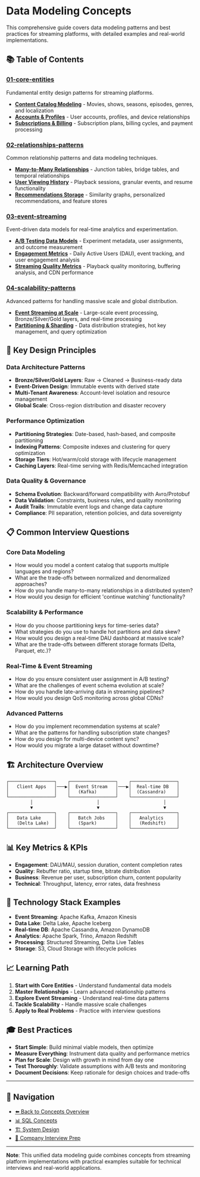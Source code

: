 # Data Modeling Concepts

This comprehensive guide covers data modeling patterns and best practices for streaming platforms, with detailed examples and real-world implementations.

## 📚 Table of Contents

### [01-core-entities](./01-core-entities/)
Fundamental entity design patterns for streaming platforms.

* **[Content Catalog Modeling](01-core-entities/content-catalog-modeling.md)** - Movies, shows, seasons, episodes, genres, and localization
* **[Accounts & Profiles](01-core-entities/accounts-profiles.md)** - User accounts, profiles, and device relationships
* **[Subscriptions & Billing](01-core-entities/subscriptions-billing.md)** - Subscription plans, billing cycles, and payment processing

### [02-relationships-patterns](./02-relationships-patterns/)
Common relationship patterns and data modeling techniques.

* **[Many-to-Many Relationships](02-relationships-patterns/many-to-many-relationships.md)** - Junction tables, bridge tables, and temporal relationships
* **[User Viewing History](02-relationships-patterns/user-viewing-history.md)** - Playback sessions, granular events, and resume functionality
* **[Recommendations Storage](02-relationships-patterns/recommendations-storage.md)** - Similarity graphs, personalized recommendations, and feature stores

### [03-event-streaming](./03-event-streaming/)
Event-driven data models for real-time analytics and experimentation.

* **[A/B Testing Data Models](03-event-streaming/ab-testing-data-models.md)** - Experiment metadata, user assignments, and outcome measurement
* **[Engagement Metrics](03-event-streaming/engagement-metrics.md)** - Daily Active Users (DAU), event tracking, and user engagement analysis
* **[Streaming Quality Metrics](03-event-streaming/streaming-quality-metrics.md)** - Playback quality monitoring, buffering analysis, and CDN performance

### [04-scalability-patterns](./04-scalability-patterns/)
Advanced patterns for handling massive scale and global distribution.

* **[Event Streaming at Scale](04-scalability-patterns/event-streaming-at-scale.md)** - Large-scale event processing, Bronze/Silver/Gold layers, and real-time processing
* **[Partitioning & Sharding](04-scalability-patterns/partitioning-sharding.md)** - Data distribution strategies, hot key management, and query optimization

## 🎯 Key Design Principles

### Data Architecture Patterns
* **Bronze/Silver/Gold Layers**: Raw → Cleaned → Business-ready data
* **Event-Driven Design**: Immutable events with derived state
* **Multi-Tenant Awareness**: Account-level isolation and resource management
* **Global Scale**: Cross-region distribution and disaster recovery

### Performance Optimization
* **Partitioning Strategies**: Date-based, hash-based, and composite partitioning
* **Indexing Patterns**: Composite indexes and clustering for query optimization
* **Storage Tiers**: Hot/warm/cold storage with lifecycle management
* **Caching Layers**: Real-time serving with Redis/Memcached integration

### Data Quality & Governance
* **Schema Evolution**: Backward/forward compatibility with Avro/Protobuf
* **Data Validation**: Constraints, business rules, and quality monitoring
* **Audit Trails**: Immutable event logs and change data capture
* **Compliance**: PII separation, retention policies, and data sovereignty

## 📋 Common Interview Questions

### Core Data Modeling
* How would you model a content catalog that supports multiple languages and regions?
* What are the trade-offs between normalized and denormalized approaches?
* How do you handle many-to-many relationships in a distributed system?
* How would you design for efficient 'continue watching' functionality?

### Scalability & Performance
* How do you choose partitioning keys for time-series data?
* What strategies do you use to handle hot partitions and data skew?
* How would you design a real-time DAU dashboard at massive scale?
* What are the trade-offs between different storage formats (Delta, Parquet, etc.)?

### Real-Time & Event Streaming
* How do you ensure consistent user assignment in A/B testing?
* What are the challenges of event schema evolution at scale?
* How do you handle late-arriving data in streaming pipelines?
* How would you design QoS monitoring across global CDNs?

### Advanced Patterns
* How do you implement recommendation systems at scale?
* What are the patterns for handling subscription state changes?
* How do you design for multi-device content sync?
* How would you migrate a large dataset without downtime?

## 🏗️ Architecture Overview

```
┌─────────────────┐    ┌─────────────────┐    ┌─────────────────┐
│   Client Apps   │───▶│  Event Stream   │───▶│  Real-time DB   │
│                 │    │   (Kafka)       │    │  (Cassandra)    │
└─────────────────┘    └─────────────────┘    └─────────────────┘
         │                        │                        │
         ▼                        ▼                        ▼
┌─────────────────┐    ┌─────────────────┐    ┌─────────────────┐
│   Data Lake     │    │   Batch Jobs    │    │   Analytics     │
│   (Delta Lake)  │    │   (Spark)       │    │   (Redshift)    │
└─────────────────┘    └─────────────────┘    └─────────────────┘
```

## 📊 Key Metrics & KPIs

* **Engagement**: DAU/MAU, session duration, content completion rates
* **Quality**: Rebuffer ratio, startup time, bitrate distribution
* **Business**: Revenue per user, subscription churn, content popularity
* **Technical**: Throughput, latency, error rates, data freshness

## 🔧 Technology Stack Examples

* **Event Streaming**: Apache Kafka, Amazon Kinesis
* **Data Lake**: Delta Lake, Apache Iceberg
* **Real-time DB**: Apache Cassandra, Amazon DynamoDB
* **Analytics**: Apache Spark, Trino, Amazon Redshift
* **Processing**: Structured Streaming, Delta Live Tables
* **Storage**: S3, Cloud Storage with lifecycle policies

## 📈 Learning Path

1. **Start with Core Entities** - Understand fundamental data models
2. **Master Relationships** - Learn advanced relationship patterns
3. **Explore Event Streaming** - Understand real-time data patterns
4. **Tackle Scalability** - Handle massive scale challenges
5. **Apply to Real Problems** - Practice with interview questions

## 🎓 Best Practices

* **Start Simple**: Build minimal viable models, then optimize
* **Measure Everything**: Instrument data quality and performance metrics
* **Plan for Scale**: Design with growth in mind from day one
* **Test Thoroughly**: Validate assumptions with A/B tests and monitoring
* **Document Decisions**: Keep rationale for design choices and trade-offs

---

## 🔗 Navigation

- [⬅️ Back to Concepts Overview](../README.md)
- [📊 SQL Concepts](../sql/)
- [🏗️ System Design](../system-design/)
- [🏢 Company Interview Prep](../../companies/)

---

**Note**: This unified data modeling guide combines concepts from streaming platform implementations with practical examples suitable for technical interviews and real-world applications.
